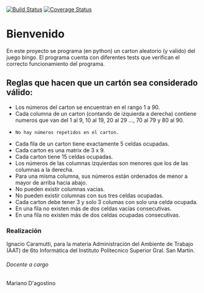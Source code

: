 [![Build Status](https://travis-ci.org/IgnacioSmaTCaramutti/Bingo.svg?branch=master)](https://travis-ci.org/IgnacioSmaTCaramutti/Bingo)
[![Coverage Status](https://coveralls.io/repos/github/IgnacioSmaTCaramutti/Bingo/badge.svg?branch=master)](https://coveralls.io/github/IgnacioSmaTCaramutti/Bingo?branch=master)

# Bienvenido

En este proyecto se programa (en python) un carton aleatorio (y valido) del juego bingo. El programa cuenta con diferentes tests que verifican el correcto funcionamiento del programa.




## Reglas que hacen que un cartón sea considerado válido:

  -  Los números del carton se encuentran en el rango 1 a 90.
  - Cada columna de un carton (contando de izquierda a derecha) contiene numeros que van del 1 al 9, 10 al 19, 20 al 29 ..., 70 al 79 y 80 al 90.
  -     No hay números repetidos en el carton.
  -   Cada fila de un carton tiene exactamente 5 celdas ocupadas.
  -  Cada carton es una matrix de 3 x 9.
  -   Cada carton tiene 15 celdas ocupadas.
  -   Los números de las columnas izquierdas son menores que los de las columnas a la derecha. 
  - Para una misma columna, sus números están ordenados de menor a mayor de arriba hacia abajo.
  -  No pueden existir columnas vacias.
  -   No pueden existir columnas con sus tres celdas ocupadas.
  -   Cada carton debe tener 3 y solo 3 columas con solo una celda ocupada.
  -   En una fila no existen más de dos celdas vacías consecutivas.
  -   En una fila no existen más de dos celdas ocupadas consecutivas.


### Realización
Ignacio Caramutti, para la materia Administración del Ambiente de Trabajo (AAT) de 6to Informática del Instituto Politecnico Superior Gral. San Martin.

###### Docente a cargo
Mariano D'agostino


